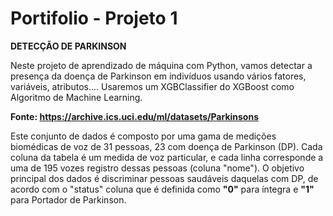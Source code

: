 # Portifolio - Projeto 1

**DETECÇÃO DE PARKINSON**

Neste projeto de aprendizado de máquina com Python, vamos detectar a presença da doença de Parkinson em indivíduos usando vários fatores, variáveis, atributos.... Usaremos um XGBClassifier do XGBoost como Algoritmo de Machine Learning.

**Fonte: https://archive.ics.uci.edu/ml/datasets/Parkinsons**

Este conjunto de dados é composto por uma gama de medições biomédicas de voz de 31 pessoas, 23 com doença de Parkinson (DP). 
Cada coluna da tabela é um medida de voz particular, e cada linha corresponde a uma de 195 vozes registro dessas pessoas (coluna "nome").
O objetivo principal dos dados é discriminar pessoas saudáveis ​​daquelas com DP, de acordo com o "status" coluna que é definida como **"0"** para íntegra e **"1"** para Portador de Parkinson.
